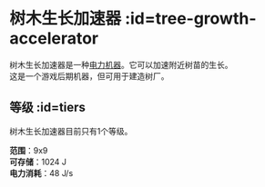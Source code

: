 # 树木生长加速器 :id=tree-growth-accelerator

树木生长加速器是一种[电力机器](/Electric-Machines#machines)。它可以加速附近树苗的生长。  
这是一个游戏后期机器，但可用于建造树厂。

## 等级 :id=tiers

树木生长加速器目前只有1个等级。

**范围**：9x9  
**可存储**：1024 J  
**电力消耗**：48 J/s  
